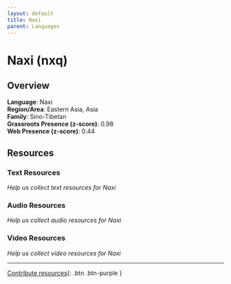 ```yaml
---
layout: default
title: Naxi
parent: Languages
---
```


# Naxi (nxq)

## Overview

**Language**: Naxi  
**Region/Area**: Eastern Asia, Asia  
**Family**: Sino-Tibetan  
**Grassroots Presence (z-score)**: 0.98  
**Web Presence (z-score)**: 0.44  

## Resources

### Text Resources
*Help us collect text resources for Naxi*

### Audio Resources
*Help us collect audio resources for Naxi*

### Video Resources
*Help us collect video resources for Naxi*

---

[Contribute resources](https://forms.office.com/e/1SfLJx3u1r){: .btn .btn-purple }
